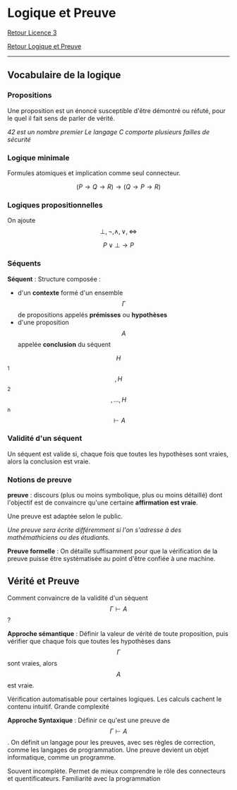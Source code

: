 # Logique et Preuve


[Retour Licence 3](https://mcheungsen.github.io/licence3/ "Licence 3")

[Retour Logique et Preuve](index.md)

---

## Vocabulaire de la logique

### Propositions
Une proposition est un énoncé susceptible d'être démontré ou réfuté, pour le quel il fait sens de parler de vérité.

*42 est un nombre premier*
*Le langage C comporte plusieurs failles de sécurité*

### Logique minimale
Formules atomiques et implication comme seul connecteur.

$$(P \rightarrow Q \rightarrow R)\rightarrow(Q\rightarrow P \rightarrow R)$$

### Logiques propositionnelles
On ajoute $$\bot, \neg, \wedge, \vee, \iff $$

$$P \vee \bot \rightarrow P$$

### Séquents
**Séquent** : Structure composée :
- d'un **contexte** formé d'un ensemble $$\Gamma$$ de propositions appelés **prémisses** ou **hypothèses**
- d'une proposition $$A$$ appelée **conclusion** du séquent

$$H$$<sub>1</sub>$$, H$$<sub>2</sub>$$, ... , H$$<sub>n</sub> $$\vdash A$$

### Validité d'un séquent
Un séquent est valide si, chaque fois que toutes les hypothèses sont vraies, alors la conclusion est vraie.

### Notions de preuve
**preuve** : discours (plus ou moins symbolique, plus ou moins détaillé) dont l'objectif est de convaincre qu'une certaine **affirmation est vraie**.

Une preuve est adaptée selon le public.

*Une preuve sera écrite différemment si l'on s'adresse à des mathémathiciens ou des étudiants.*

**Preuve formelle** : On détaille suffisamment pour que la vérification de la preuve puisse être systématisée au point d'être confiée à une machine.

## Vérité et Preuve
Comment convaincre de la validité d'un séquent $$\Gamma \vdash A $$ ?

**Approche sémantique** : Définir la valeur de vérité de toute proposition, puis vérifier que chaque fois que toutes les hypothèses dans $$\Gamma$$ sont vraies, alors $$A$$ est vraie.

Vérification automatisable pour certaines logiques.
Les calculs cachent le contenu intuitif. Grande complexité

**Approche Syntaxique** : Définir ce qu'est une preuve de $$\Gamma \vdash A$$. On définit un langage pour les preuves, avec ses règles de correction, comme les langages de programmation. Une preuve devient un objet informatique, comme un programme.

Souvent incomplète. Permet de mieux comprendre le rôle des connecteurs et quentificateurs. Familiarité avec la programmation

<script src="https://polyfill.io/v3/polyfill.min.js?features=es6"></script>
<script id="MathJax-script" async src="https://cdn.jsdelivr.net/npm/mathjax@3/es5/tex-mml-chtml.js"></script>